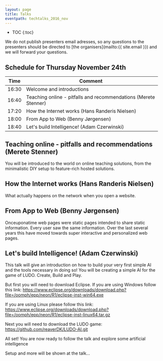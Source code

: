```yaml
---
layout: page
title: Talks
eventpath: techtalks_2016_nov
---
```


* TOC
{:toc}



We do not publish presenters email adresses, so any questions to the presenters should be directed to [the organisers](mailto:{{ site.email }}) and we will forward your questions.


## Schedule for Thursday November 24th


| Time  | Comment |
| ------------- | ------------- |
| 16:30 | Welcome and introductions |
| 16:40 | Teaching online - pitfalls and recommendations (Merete Stenner) |
| 17:20 | How the Internet works (Hans Randeris Nielsen) |
| 18:00 | From App to Web (Benny Jørgensen) |
| 18:40 | Let's build Intelligence! (Adam Czerwinski) |


## Teaching online - pitfalls and recommendations (Merete Stenner)

You will be introduced to the world on online teaching solutions, from the minimalistic DIY setup to feature-rich hosted solutions.

## How the Internet works (Hans Randeris Nielsen)

What actually happens on the network when you open a website.

## From App to Web (Benny Jørgensen)

Onceuponatime web pages were static pages intended to share static information. Every user saw the same information. Over the last several years this have moved towards super interactive and personalized web pages.

## Let's build Intelligence! (Adam Czerwinski)

This talk will give an introduction on how to build your very first simple AI and the tools necessary in doing so! You will be creating a simple AI for the game of LUDO.
Create, Build and Play. 

But first you will need to download Eclipse. 
If you are using Windows follow this link:
https://www.eclipse.org/downloads/download.php?file=/oomph/epp/neon/R1/eclipse-inst-win64.exe 

If you are using Linux please follow this link:
https://www.eclipse.org/downloads/download.php?file=/oomph/epp/neon/R1/eclipse-inst-linux64.tar.gz 

Next you will need to download the LUDO game:
https://github.com/reaverDK/LUDO-AI.git 

All set! You are now ready to follow the talk and explore some artificial intelligence 

Setup and more will be shown at the talk...

